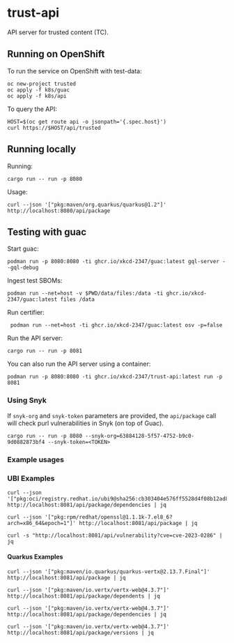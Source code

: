 # trust-api

API server for trusted content (TC).

## Running on OpenShift

To run the service on OpenShift with test-data:

```
oc new-project trusted
oc apply -f k8s/guac
oc apply -f k8s/api
```

To query the API:

```
HOST=$(oc get route api -o jsonpath='{.spec.host}')
curl https://$HOST/api/trusted
```

## Running locally

Running:

``` 4d
cargo run -- run -p 8080
```

Usage:

``` 4d
curl --json '["pkg:maven/org.quarkus/quarkus@1.2"]' http://localhost:8080/api/package
```

## Testing with guac

Start guac:

``` 4d
podman run -p 8080:8080 -ti ghcr.io/xkcd-2347/guac:latest gql-server --gql-debug
```

Ingest test SBOMs:

```
podman run --net=host -v $PWD/data/files:/data -ti ghcr.io/xkcd-2347/guac:latest files /data
```

Run certifier:

```
 podman run --net=host -ti ghcr.io/xkcd-2347/guac:latest osv -p=false
 ```

Run the API server:

```
cargo run -- run -p 8081
```

You can also run the API server using a container:

```
podman run -p 8080:8080 -ti ghcr.io/xkcd-2347/trust-api:latest run -p 8081 
```

### Using Snyk

If `snyk-org` and `snyk-token` parameters are provided, the `api/package` call will check purl vulnerabilities in Snyk (on top of Guac).

``` 4d
cargo run -- run -p 8080 --snyk-org=63884128-5f57-4752-b9c0-9d0882873bf4 --snyk-token=<TOKEN>
```

### Example usages

### UBI Examples

```
curl --json '["pkg:oci/registry.redhat.io/ubi9@sha256:cb303404e576ff5528d4f08b12ad85fab8f61fa9e5dba67b37b119db24865df3"]' http://localhost:8081/api/package/dependencies | jq
```

```
curl --json '["pkg:rpm/redhat/openssl@1.1.1k-7.el8_6?arch=x86_64&epoch=1"]' http://localhost:8081/api/package | jq
```

```
curl -s "http://localhost:8081/api/vulnerability?cve=cve-2023-0286" | jq
```

#### Quarkus Examples

```
curl --json '["pkg:maven/io.quarkus/quarkus-vertx@2.13.7.Final"]' http://localhost:8081/api/package | jq
```

```
curl --json '["pkg:maven/io.vertx/vertx-web@4.3.7"]' http://localhost:8081/api/package/dependents | jq
```

```
curl --json '["pkg:maven/io.vertx/vertx-web@4.3.7"]' http://localhost:8081/api/package/dependencies | jq
```

```
curl --json '["pkg:maven/io.vertx/vertx-web@4.3.7"]' http://localhost:8081/api/package/versions | jq
```
